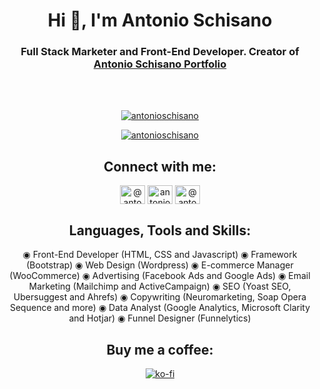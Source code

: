 <h1 align="center">Hi 👋, I'm Antonio Schisano</h1>
<h3 align="center">Full Stack Marketer and Front-End Developer. Creator of <a href="https://antonioschisano.github.io/antonioschisano/" target="_blank">Antonio Schisano Portfolio</a></h3>
<br/>
<br/>

<p align="center"> <a href="https://github.com/ryo-ma/github-profile-trophy"><img src="https://github-profile-trophy.vercel.app/?username=antonioschisano&margin-w=8" alt="antonioschisano" /></a> </p>

<p align="center"> <a href="https://github.com/antonioschisano/" target="blank"><img src="https://img.shields.io/github/followers/antonioschisano?label=Follow&style=social" alt="antonioschisano" /></a> </p>


<h2 align="center">Connect with me:</h2>
<p align="center">
<a href="https://www.instagram.com/antonio_schisano/" target="blank"><img align="center" src="https://cdn.jsdelivr.net/npm/simple-icons@3.0.1/icons/instagram.svg" alt="@antonio_schisano" height="30" width="40" /></a>
<a href="https://www.facebook.com/antonio.schisano.06/" target="blank"><img align="center" src="https://cdn.jsdelivr.net/npm/simple-icons@3.0.1/icons/facebook.svg" alt="antonioschisano" height="30" width="40" /></a>
<a href="https://twitter.com/antonio_schisan" target="blank"><img align="center" src="https://cdn.jsdelivr.net/npm/simple-icons@3.0.1/icons/twitter.svg" alt="@antonio_schisan" height="30" width="40" /></a>
</p>

<h2 align="center">Languages, Tools and Skills:</h2>
<p align="center">
<text xmlns="http://www.w3.org/2000/svg" text-anchor="middle" y="370" x="410" id="legend">       
<tspan xml:space="preserve">   ◉</tspan> Front-End Developer (HTML, CSS and Javascript) 
<tspan xml:space="preserve">   ◉</tspan> Framework (Bootstrap) 
<tspan xml:space="preserve">   ◉</tspan> Web Design (Wordpress)
<tspan xml:space="preserve">   ◉</tspan> E-commerce Manager (WooCommerce)
<tspan xml:space="preserve">   ◉</tspan> Advertising (Facebook Ads and Google Ads)   
<tspan xml:space="preserve">   ◉</tspan> Email Marketing (Mailchimp and ActiveCampaign)
<tspan xml:space="preserve">   ◉</tspan> SEO (Yoast SEO, Ubersuggest and Ahrefs)
<tspan xml:space="preserve">   ◉</tspan> Copywriting (Neuromarketing, Soap Opera Sequence and more)
<tspan xml:space="preserve">   ◉</tspan> Data Analyst (Google Analytics, Microsoft Clarity and Hotjar)
<tspan xml:space="preserve">   ◉</tspan> Funnel Designer (Funnelytics)
</text>
</p>
<h2 align="center">Buy me a coffee:</h2>
<p align="center"><a href="https://ko-fi.com/C0C13ON1Z"><img src="https://ko-fi.com/img/githubbutton_sm.svg" alt="ko-fi"></a></p>
